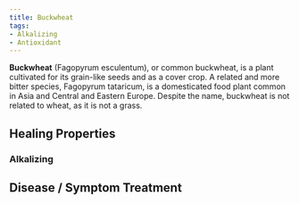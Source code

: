 ```yaml
---
title: Buckwheat
tags:
- Alkalizing
- Antioxidant
---
```

**Buckwheat** (Fagopyrum esculentum), or common buckwheat, is a plant cultivated for its grain-like seeds and as a cover crop. A related and more bitter species, Fagopyrum tataricum, is a domesticated food plant common in Asia and Central and Eastern Europe. Despite the name, buckwheat is not related to wheat, as it is not a grass.

## Healing Properties

### Alkalizing

## Disease / Symptom Treatment

[^1]: **Title:** []()<br>
**Publication:** []()<br>
**Archive:** [archive](https://ipfs.io/ipfs/), [archive-mirror](https://cloudflare-ipfs.com/ipfs/)

[^2]: **Title:** []()<br>
**Publication:** []()<br>
**Archive:** [archive](https://ipfs.io/ipfs/), [archive-mirror](https://cloudflare-ipfs.com/ipfs/)